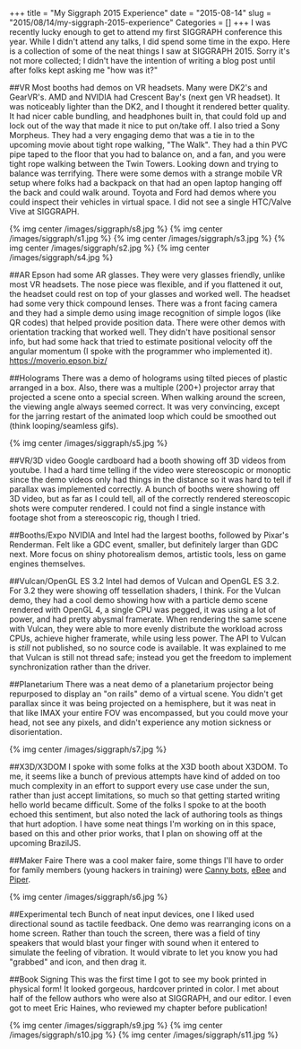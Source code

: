 +++
title = "My Siggraph 2015 Experience"
date = "2015-08-14"
slug = "2015/08/14/my-siggraph-2015-experience"
Categories = []
+++
I was recently lucky enough to get to attend my first SIGGRAPH conference this
year.  While I didn't attend any talks, I did spend some time in the expo. Here
is a collection of some of the neat things I saw at SIGGRAPH 2015.  Sorry it's
not more collected; I didn't have the intention of writing a blog post until
after folks kept asking me "how was it?"

##VR
Most booths had demos on VR headsets.  Many were DK2's and GearVR's.  AMD and
NVIDIA had Crescent Bay's (next gen VR headset).  It was noticeably lighter than
the DK2, and I thought it rendered better quality.  It had nicer cable bundling,
and
headphones built in, that could fold up and lock out of the way that made it
nice to put on/take off.  I also tried a Sony Morpheus.  They had a very
engaging demo that was a tie in to the upcoming movie about tight rope walking,
"The Walk".  They had a thin PVC pipe taped to the floor that you had to
balance on, and a fan, and you were tight rope walking between the Twin Towers.
Looking down and trying to balance was terrifying.  There were some demos with
a strange mobile VR setup where folks had a backpack on that had an open laptop
hanging off the back and could walk around.  Toyota and Ford had demos where you
could inspect their vehicles in virtual space.  I did not see a single HTC/Valve
Vive at SIGGRAPH.

{% img center /images/siggraph/s8.jpg %}
{% img center /images/siggraph/s1.jpg %}
{% img center /images/siggraph/s3.jpg %}
{% img center /images/siggraph/s2.jpg %}
{% img center /images/siggraph/s4.jpg %}

##AR
Epson had some AR glasses. They were very glasses friendly, unlike most VR
headsets.  The nose piece was flexible, and if you flattened it out, the headset
could rest on top of your glasses and worked well.  The headset had some very
thick compound lenses.  There was a front facing camera and they had a simple
demo using image recognition of simple logos (like QR codes) that helped provide
position data.  There were other demos with orientation tracking that worked
well.  They didn't have positional sensor info, but had some hack that tried to
estimate positional velocity off the angular momentum (I spoke with the
programmer who implemented it).  https://moverio.epson.biz/

##Holograms
There was a demo of holograms using tilted pieces of plastic arranged in a box.
Also, there was a multiple (200+) projector array that projected a scene onto a
special screen.  When walking around the screen, the viewing angle always seemed
correct.  It was very convincing, except for the jarring restart of the animated
loop which could be smoothed out (think looping/seamless gifs).

{% img center /images/siggraph/s5.jpg %}

##VR/3D video
Google cardboard had a booth showing off 3D videos from youtube.  I had a hard
time telling if the video were stereoscopic or monoptic since the demo videos
only had things in the distance so it was hard to tell if parallax was
implemented correctly.  A bunch of booths were showing off 3D video, but as far
as I could tell, all of the correctly rendered stereoscopic shots were computer
rendered.  I could not find a single instance with footage shot from a
stereoscopic rig, though I tried.

##Booths/Expo
NVIDIA and Intel had the largest booths, followed by Pixar's Renderman.  Felt
like a GDC event, smaller, but definitely larger than GDC next.  More focus on
shiny photorealism demos, artistic tools, less on game engines themselves.

##Vulcan/OpenGL ES 3.2
Intel had demos of Vulcan and OpenGL ES 3.2.  For 3.2 they were showing off
tessellation shaders, I think.  For the Vulcan demo, they had a cool demo showing
how with
a particle demo scene rendered with OpenGL 4, a single CPU was pegged, it was
using a lot of power, and had pretty abysmal framerate.  When rendering the same
scene with Vulcan, they were able to more evenly distribute the workload across
CPUs, achieve higher framerate, while using less power.  The API to Vulcan is
_still_ not published, so no source code is available. It was explained to me
that Vulcan is still not thread safe; instead you get the freedom to implement
synchronization rather than the driver.

##Planetarium
There was a neat demo of a planetarium projector being repurposed to display
an "on rails" demo of a virtual scene.  You didn't get parallax since it was
being projected on a hemisphere, but it was neat in that like IMAX your entire
FOV was encompassed, but you could move your head, not see any pixels, and
didn't experience any motion sickness or disorientation.

{% img center /images/siggraph/s7.jpg %}

##X3D/X3DOM
I spoke with some folks at the X3D booth about X3DOM.  To me, it seems like a
bunch of previous attempts have kind of added on too much complexity in an
effort to support every use case under the sun, rather than just accept
limitations, so much so that getting started writing hello world became
difficult.  Some of the folks I spoke to at the booth echoed this sentiment, but
also noted the lack of authoring tools as things that hurt adoption.  I have
some neat things I'm working on in this space, based on this and other prior
works, that I plan on showing off at the upcoming BrazilJS.

##Maker Faire
There was a cool maker faire, some things I'll have to order for family members
(young hackers in training) were [Canny bots](http://cannybots.com/),
[eBee](http://ebeeproject.net/) and [Piper](http://www.withpiper.com/).

{% img center /images/siggraph/s6.jpg %}

##Experimental tech
Bunch of neat input devices, one I liked used directional sound as tactile
feedback.  One demo was rearranging icons on a home screen.  Rather than touch
the screen, there was a field of tiny speakers that would blast your finger with
sound when it entered to simulate the feeling of vibration. It would vibrate
to let you know you had "grabbed" and icon, and then drag it.

##Book Signing
This was the first time I got to see my book printed in physical form!  It
looked gorgeous, hardcover printed in color.  I met about half of the fellow
authors who were also at SIGGRAPH, and our editor.  I even got to meet Eric
Haines, who reviewed my chapter before publication!

{% img center /images/siggraph/s9.jpg %}
{% img center /images/siggraph/s10.jpg %}
{% img center /images/siggraph/s11.jpg %}

